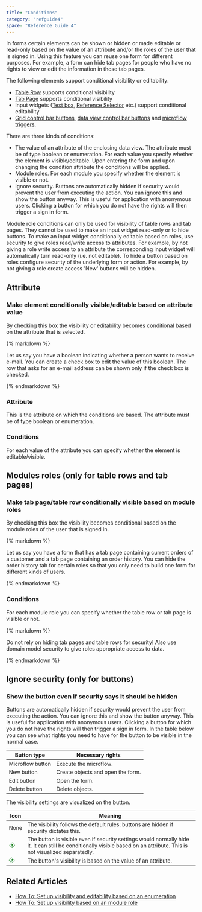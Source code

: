 ```yaml
---
title: "Conditions"
category: "refguide4"
space: "Reference Guide 4"
---
```

In forms certain elements can be shown or hidden or made editable or read-only based on the value of an attribute and/or the roles of the user that is signed in. Using this feature you can reuse one form for different purposes. For example, a form can hide tab pages for people who have no rights to view or edit the information in those tab pages.

The following elements support conditional visibility or editability:

*   [Table Row](Table+Row) supports conditional visibility
*   [Tab Page](Tab+Page) supports conditional visibility
*   Input widgets ([Text box](Text+Box), [Reference Selector](Reference+Selector) etc.) support conditional editability
*   [Grid control bar buttons](Control+Bar), [data view control bar buttons](Data+View+Control+Bar) and [microflow triggers](Microflow+Trigger).

There are three kinds of conditions:

*   The value of an attribute of the enclosing data view. The attribute must be of type boolean or enumeration. For each value you specify whether the element is visible/editable. Upon entering the form and upon changing the condition attribute the conditions will be applied.
*   Module roles. For each module you specify whether the element is visible or not.
*   Ignore security. Buttons are automatically hidden if security would prevent the user from executing the action. You can ignore this and show the button anyway. This is useful for application with anonymous users. Clicking a button for which you do not have the rights will then trigger a sign in form.

Module role conditions can only be used for visibility of table rows and tab pages. They cannot be used to make an input widget read-only or to hide buttons. To make an input widget conditionally editable based on roles, use security to give roles read/write access to attributes. For example, by not giving a role write access to an attribute the corresponding input widget will automatically turn read-only (i.e. not editable). To hide a button based on roles configure security of the underlying form or action. For example, by not giving a role create access 'New' buttons will be hidden.

## Attribute

### Make element conditionally visible/editable based on attribute value

By checking this box the visibility or editability becomes conditional based on the attribute that is selected.

<div class="alert alert-info">{% markdown %}

Let us say you have a boolean indicating whether a person wants to receive e-mail. You can create a check box to edit the value of this boolean. The row that asks for an e-mail address can be shown only if the check box is checked.

{% endmarkdown %}</div>

### Attribute

This is the attribute on which the conditions are based. The attribute must be of type boolean or enumeration.

### Conditions

For each value of the attribute you can specify whether the element is editable/visible.

## Modules roles (only for table rows and tab pages)

### Make tab page/table row conditionally visible based on module roles

By checking this box the visibility becomes conditional based on the module roles of the user that is signed in.

<div class="alert alert-info">{% markdown %}

Let us say you have a form that has a tab page containing current orders of a customer and a tab page containing an order history. You can hide the order history tab for certain roles so that you only need to build one form for different kinds of users.

{% endmarkdown %}</div>

### Conditions

For each module role you can specify whether the table row or tab page is visible or not.

<div class="alert alert-warning">{% markdown %}

Do not rely on hiding tab pages and table rows for security! Also use domain model security to give roles appropriate access to data.

{% endmarkdown %}</div>

## Ignore security (only for buttons)

### Show the button even if security says it should be hidden

Buttons are automatically hidden if security would prevent the user from executing the action. You can ignore this and show the button anyway. This is useful for application with anonymous users. Clicking a button for which you do not have the rights will then trigger a sign in form. In the table below you can see what rights you need to have for the button to be visible in the normal case.

| Button type | Necessary rights |
| --- | --- |
| Microflow button | Execute the microflow. |
| New button | Create objects and open the form. |
| Edit button | Open the form. |
| Delete button | Delete objects. |

The visibility settings are visualized on the button.

| Icon | Meaning |
| --- | --- |
| None | The visibility follows the default rules: buttons are hidden if security dictates this. |
| ![](attachments/4194423/4325428.png) | The button is visible even if security settings would normally hide it. It can still be conditionally visible based on an attribute. This is not visualized separatedly. |
| ![](attachments/4194423/4325430.png) | The button's visibility is based on the value of an attribute. |

## Related Articles

*   [How To: Set up visibility and editability based on an enumeration](https://world.mendix.com/display/howto25/Set+up+visibility+and+editability+based+on+an+enumeration)
*   [How To: Set up visibility based on an module role](https://world.mendix.com/display/howto25/Set+up+visibility+based+on+an+module+role)